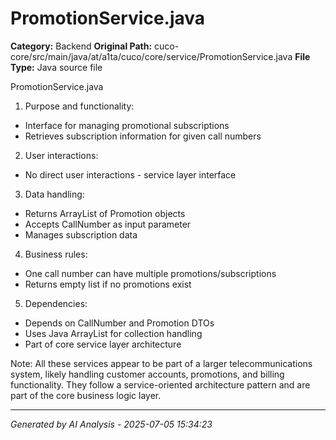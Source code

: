 # PromotionService.java

**Category:** Backend
**Original Path:** cuco-core/src/main/java/at/a1ta/cuco/core/service/PromotionService.java
**File Type:** Java source file

PromotionService.java
1. Purpose and functionality:
- Interface for managing promotional subscriptions
- Retrieves subscription information for given call numbers

2. User interactions:
- No direct user interactions - service layer interface

3. Data handling:
- Returns ArrayList of Promotion objects
- Accepts CallNumber as input parameter
- Manages subscription data

4. Business rules:
- One call number can have multiple promotions/subscriptions
- Returns empty list if no promotions exist

5. Dependencies:
- Depends on CallNumber and Promotion DTOs
- Uses Java ArrayList for collection handling
- Part of core service layer architecture

Note: All these services appear to be part of a larger telecommunications system, likely handling customer accounts, promotions, and billing functionality. They follow a service-oriented architecture pattern and are part of the core business logic layer.

---
*Generated by AI Analysis - 2025-07-05 15:34:23*
